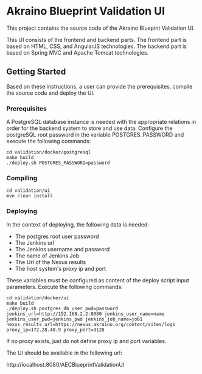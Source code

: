 
# Akraino Blueprint Validation UI

This project contains the source code of the Akraino Bluepint Validation UI. 

This UI consists of the frontend and backend parts. 
The frontend part is based on HTML, CSS, and AngularJS technologies.
The backend part is based on Spring MVC and Apache Tomcat technologies.  

## Getting Started

Based on these instructions, a user can provide the prerequisites, compile the source code and deploy the UI.

### Prerequisites

A PostgreSQL database instance is needed with the appropriate relations in order for the backend system to store and use data.
Configure the postgreSQL root password in the variable POSTGRES_PASSWORD and execute the following commands:

```
cd validation/docker/postgresql
make build
./deploy.sh POSTGRES_PASSWORD=password
```

### Compiling

```
cd validation/ui
mvn clean install 
```

### Deploying
In the context of deploying, the following data is needed: 

- The postgres root user password
- The Jenkins url
- The Jenkins username and password
- The name of Jenkins Job
- The Url of the Nexus results
- The host system's proxy ip and port

These variables must be configured as content of the deploy script input parameters. Execute the following commands:

```
cd validation/docker/ui
make build
./deploy.sh postgres_db_user_pwd=password jenkins_url=http://192.168.2.2:8080 jenkins_user_name=name jenkins_user_pwd=jenkins_pwd jenkins_job_name=job1 nexus_results_url=https://nexus.akraino.org/content/sites/logs proxy_ip=172.28.40.9 proxy_port=3128    
```

If no proxy exists, just do not define proxy ip and port variables.

The UI should be available in the following url:

http://localhost:8080/AECBlueprintValidationUI
